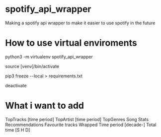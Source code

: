 # spotify_api_wrapper
Making a spotify api wrapper to make it easier to use spotify in the future

# How to use virtual enviroments

python3 -m virtualenv spotify_api_wrapper

source [venv]/bin/activate

pip3 freeze --local > requirements.txt

deactivate

# What i want to add

TopTracks [time period]
TopArtist [time period] 
TopGenres
Song Stats
Recommendations
Favourite tracks
Wrapped
Time period [decade-]
Total time [S H D]